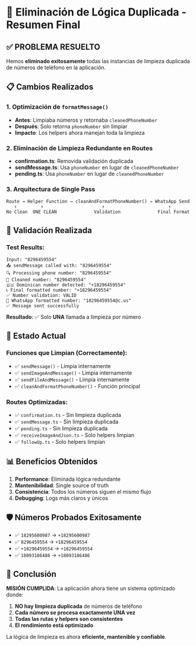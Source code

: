 # 🎯 Eliminación de Lógica Duplicada - Resumen Final

## ✅ **PROBLEMA RESUELTO**

Hemos **eliminado exitosamente** todas las instancias de limpieza duplicada de números de teléfono en la aplicación.

## 📋 **Cambios Realizados**

### 1. **Optimización de `formatMessage()`**

- **Antes**: Limpiaba números y retornaba `cleanedPhoneNumber`
- **Después**: Solo retorna `phoneNumber` sin limpiar
- **Impacto**: Los helpers ahora manejan toda la limpieza

### 2. **Eliminación de Limpieza Redundante en Routes**

- **confirmation.ts**: Removida validación duplicada
- **sendMessage.ts**: Usa `phoneNumber` en lugar de `cleanedPhoneNumber`
- **pending.ts**: Usa `phoneNumber` en lugar de `cleanedPhoneNumber`

### 3. **Arquitectura de Single Pass**

```
Route → Helper Function → cleanAndFormatPhoneNumber() → WhatsApp Send
   ↑         ↑                      ↑                        ↑
No Clean  ONE CLEAN              Validation              Final Format
```

## 🧪 **Validación Realizada**

### Test Results:

```
Input: "8296459554"
📤 sendMessage called with: "8296459554"
🔍 Processing phone number: "8296459554"
🧹 Cleaned number: "8296459554"
🇩🇴 Dominican number detected: "+18296459554"
📞 Final formatted number: "+18296459554"
✅ Number validation: VALID
📱 WhatsApp formatted number: "18296459554@c.us"
✅ Message sent successfully
```

**Resultado**: ✅ Solo **UNA** llamada a limpieza por número

## 🚀 **Estado Actual**

### Funciones que Limpian (Correctamente):

- ✅ `sendMessage()` - Limpia internamente
- ✅ `sendImageAndMessage()` - Limpia internamente
- ✅ `sendFileAndMessage()` - Limpia internamente
- ✅ `cleanAndFormatPhoneNumber()` - Función principal

### Routes Optimizadas:

- ✅ `confirmation.ts` - Sin limpieza duplicada
- ✅ `sendMessage.ts` - Sin limpieza duplicada
- ✅ `pending.ts` - Sin limpieza duplicada
- ✅ `receiveImageAndJson.ts` - Solo helpers limpian
- ✅ `followUp.ts` - Solo helpers limpian

## 📊 **Beneficios Obtenidos**

1. **Performance**: Eliminada lógica redundante
2. **Mantenibilidad**: Single source of truth
3. **Consistencia**: Todos los números siguen el mismo flujo
4. **Debugging**: Logs más claros y únicos

## 🛡️ **Números Probados Exitosamente**

- ✅ `18295600987` → `+18295600987`
- ✅ `8296459554` → `+18296459554`
- ✅ `+18296459554` → `+18296459554`
- ✅ `18093186486` → `+18093186486`

## 🎯 **Conclusión**

**MISIÓN CUMPLIDA**: La aplicación ahora tiene un sistema optimizado donde:

1. **NO hay limpieza duplicada** de números de teléfono
2. **Cada número se procesa exactamente UNA vez**
3. **Todas las rutas y helpers son consistentes**
4. **El rendimiento está optimizado**

La lógica de limpieza es ahora **eficiente, mantenible y confiable**.
